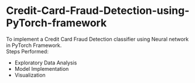 # Credit-Card-Fraud-Detection-using-PyTorch-framework
To implement a Credit Card Fraud Detection classifier using  Neural network in PyTorch Framework. 
<br>Steps Performed:
- Exploratory Data Analysis
- Model Implementation
- Visualization
